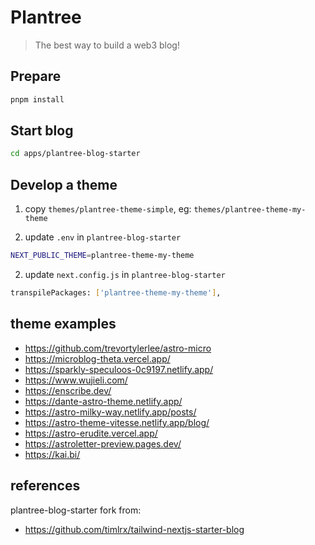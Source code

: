 # Plantree

> The best way to build a web3 blog!

## Prepare

```bash
pnpm install
```

## Start blog

```bash
cd apps/plantree-blog-starter
```

## Develop a theme

1. copy `themes/plantree-theme-simple`, eg: `themes/plantree-theme-my-theme`

2. update `.env` in `plantree-blog-starter`

```bash
NEXT_PUBLIC_THEME=plantree-theme-my-theme
```

2. update `next.config.js` in `plantree-blog-starter`

```bash
transpilePackages: ['plantree-theme-my-theme'],
```

## theme examples

- https://github.com/trevortylerlee/astro-micro
- https://microblog-theta.vercel.app/
- https://sparkly-speculoos-0c9197.netlify.app/
- https://www.wujieli.com/
- https://enscribe.dev/
- https://dante-astro-theme.netlify.app/
- https://astro-milky-way.netlify.app/posts/
- https://astro-theme-vitesse.netlify.app/blog/
- https://astro-erudite.vercel.app/
- https://astroletter-preview.pages.dev/
- https://kai.bi/

## references

plantree-blog-starter fork from:

- https://github.com/timlrx/tailwind-nextjs-starter-blog
